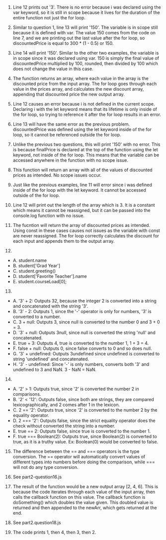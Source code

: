 1. Line 12 prints out '3'. There is no error because i was declared using the var keyword, so it is still in scope because it lives for the duration of the entire function not just the for loop.

2. Similar to question 1, line 13 will print '150'. The variable is in scope still because it is defined with var. The value 150 comes from the code on line 7, and we are printing out the last value after the for loop, so discountedPrice is equal to 300 * (1 - 0.5) or 150.

3. Line 14 will print '150'. Similar to the other two examples, the variable is in scope since it was declared using var. 150 is simply the final value of discountedPrice multiplied by 100, rounded, then divided by 100 which does not change the value in this case.

4. The function returns an array, where each value in the array is the discounted price from the input array. The for loop goes through each value in the prices array, and calculates the new discount array, appending that discounted price the new output array.

5. Line 12 causes an error because i is not defined in the current scope. Declaring i with the let keyword means that its lifetime is only inside of the for loop, so trying to reference it after the for loop results in an error.

6. Line 13 will have the same error as the previous problem. discountedPrice was defined using the let keyword inside of the for loop, so it cannot be referenced outside the for loop.

7. Unlike the previous two questions, this will print '150' with no error. This is because finalPrice is declared at the top of the function using the let keyword, not inside of the for loop. This means that the variable can be accessed anywhere in the function with no scope issue.

8. This function will return an array with all of the values of discounted prices as intended. No scope issues occur.

9. Just like the previous examples, line 11 will error since i was defined inside of the for loop with the let keyword. It cannot be accessed outside of the for loop.

10. Line 12 will print out the length of the array which is 3. It is a constant which means it cannot be reassigned, but it can be passed into the console.log function with no issue.

11. The fucntion will return the array of discounted prices as intended. Using const in these cases causes not issues as the variable with const are never reassigned. The for loop correctly calculates the discount for each input and appends them to the output array.

12. 
 - A. student.name
 - B. student['Grad Year']
 - C. student.greeting()
 - D. student['Favorite Teacher'].name
 - E. student.courseLoad[0];

13. 

 - A. '3' + 2: Outputs 32, because the integer 2 is converted into a string and concatenated with the string '3'.
 - B. '3' - 2: Outputs 1, since the '-' operator is only for numbers, '3' is converted to a number.
 - C. 3 + null: Outputs 3, since null is converted to the number 0 and 3 + 0 = 3.
 - D. '3' + null: Outputs 3null, since null is converted the string 'null' and concatenated.
 - E. true + 3: Outputs 4, true is converted to the number 1, 1 + 3 = 4.
 - F. false + null: Outputs 0, since false converts to 0 and so does null.
 - G. '3' + undefined: Outputs 3undefined since undefined is converted to string 'undefined' and concatenated.
 - H. '3' - undefined: Since '-' is only numbers, converts both '3' and undefined to 3 and NaN. 3 - NaN = NaN.

14. 
 - A. '2' > 1: Outputs true, since '2' is converted the number 2 in comparisons.
 - B. '2' < '12': Outputs false, since both are strings, they are compared lexicographically, and 2 comes after 1 in the lexicon.
 - C. 2 == '2': Outputs true, since '2' is converted to the number 2 by the equality operator.
 - D. 2 === '2': Outputs false, since the strict equality operator does the check without converted the string into a number.
 - E. true == 2: Outputs false, since true is converted to the number 1.
 - F. true === Boolean(2): Outputs true, since Boolean(2) is converted to true, as it is a truthy value. Ex: Boolean(0) would be converted to false.
 
15. The difference between the == and === operators is the type conversion. The == operator will automatically convert values of different types into numbers before doing the comparison, while === will not do any type conversion.

16. See part2-question16.js

17. The result of the function would be a new output array [2, 4, 6]. This is because the code iterates through each value of the input array, then calls the callback function on this value. The callback function is doSomething() which doubles the value given. This doubled value is returned and then appended to the newArr, which gets returned at the end.

18. See part2.question18.js

19. The code prints 1, then 4, then 3, then 2. 